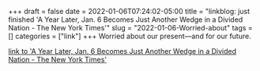 +++draft = falsedate = 2022-01-06T07:24:02-05:00title = "linkblog: just finished 'A Year Later, Jan. 6 Becomes Just Another Wedge in a Divided Nation - The New York Times'"slug = "2022-01-06-Worried-about"tags = []categories = ["link"]+++Worried about our present—and for our future. [link to 'A Year Later, Jan. 6 Becomes Just Another Wedge in a Divided Nation - The New York Times'](https://www.nytimes.com/2022/01/06/us/politics/jan-6-capitol-riot-aftermath.html)